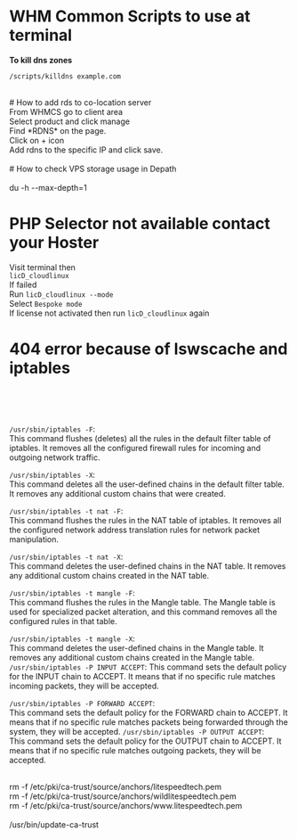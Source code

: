 # WHM Common Scripts to use at terminal   <br/>

__To kill dns zones__
```
/scripts/killdns example.com
```
<br/>
# How to add rds to co-location server   <br/>
From WHMCS go to client area <br/>
Select product and click manage <br/>
Find *RDNS* on the page. <br/>
Click on + icon <br/>
Add rdns to the specific IP and click save. <br/>
<br/>
# How to check VPS storage usage in Depath   <br/>
<br/>
du -h --max-depth=1
<br/>

# PHP Selector not available contact your Hoster

Visit terminal then <br/>
```licD_cloudlinux``` <br/>
If failed <br/>
Run ```licD_cloudlinux --mode``` <br/>
Select `Bespoke mode` <br/>
If license not activated then run `licD_cloudlinux` again <br/>


# 404 error because of lswscache and iptables <br/>
<br/>
<br/>
<br/>

`/usr/sbin/iptables -F`: <br/>
This command flushes (deletes) all the rules in the default filter table of iptables. It removes all the configured firewall rules for incoming and outgoing network traffic.<br/>

`/usr/sbin/iptables -X`: <br/>
This command deletes all the user-defined chains in the default filter table. It removes any additional custom chains that were created.<br/>

`/usr/sbin/iptables -t nat -F`: <br/>
This command flushes the rules in the NAT table of iptables. It removes all the configured network address translation rules for network packet manipulation.<br/>

`/usr/sbin/iptables -t nat -X`: <br/>
This command deletes the user-defined chains in the NAT table. It removes any additional custom chains created in the NAT table.<br/>

`/usr/sbin/iptables -t mangle -F`:<br/>
 This command flushes the rules in the Mangle table. The Mangle table is used for specialized packet alteration, and this command removes all the configured rules in that table.<br/>

`/usr/sbin/iptables -t mangle -X`: <br/>
This command deletes the user-defined chains in the Mangle table. It removes any additional custom chains created in the Mangle table.
`/usr/sbin/iptables -P INPUT ACCEPT`: This command sets the default policy for the INPUT chain to ACCEPT. It means that if no specific rule matches incoming packets, they will be accepted.<br/>

`/usr/sbin/iptables -P FORWARD ACCEPT`: <br/>
This command sets the default policy for the FORWARD chain to ACCEPT. It means that if no specific rule matches packets being forwarded through the system, they will be accepted.
`/usr/sbin/iptables -P OUTPUT ACCEPT`: <br/>
This command sets the default policy for the OUTPUT chain to ACCEPT. It means that if no specific rule matches outgoing packets, they will be accepted.<br/>

<br/>
rm -f /etc/pki/ca-trust/source/anchors/litespeedtech.pem <br/>
rm -f /etc/pki/ca-trust/source/anchors/wildlitespeedtech.pem <br/>
rm -f /etc/pki/ca-trust/source/anchors/www.litespeedtech.pem <br/>
<br/>
/usr/bin/update-ca-trust
